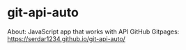 # git-api-auto

About: JavaScript app that works with API GitHub
Gitpages: https://serdar1234.github.io/git-api-auto/
